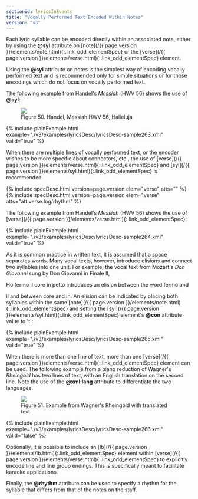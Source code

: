 ```yaml
---
sectionid: lyricsInEvents
title: "Vocally Performed Text Encoded Within Notes"
version: "v3"
---
```




Each lyric syllable can be encoded directly within an associated note, either by using
the
**@syl** attribute on [note](/{{ page.version }}/elements/note.html){:.link_odd_elementSpec} or the [verse](/{{ page.version }}/elements/verse.html){:.link_odd_elementSpec}
element.

Using the **@syl** attribute on notes is the simplest way of encoding vocally performed
text and is recommended only for simple situations or for those encodings which do
not focus
on vocally performed text.

The following example from Handel's *Messiah* (HWV 56) shows the use of
**@syl**:

<figure class="figure">
   <img src="../../../../guidelines/v3/Images/modules/lyrics/ex_syl_att.png" class="img-responsive"></img>
   <figcaption class="figure-caption">Figure 50. Handel, Messiah HWV 56, Halleluja</figcaption>
</figure>
{% include plainExample.html example="./v3/examples/lyricsDesc/lyricsDesc-sample263.xml" valid="true" %}


When there are multiple lines of vocally performed text, or the encoder wishes to
be more
specific about connectors, etc., the use of [verse](/{{ page.version }}/elements/verse.html){:.link_odd_elementSpec} and [syl](/{{ page.version }}/elements/syl.html){:.link_odd_elementSpec} is recommended.




{% include specDesc.html version=page.version elem="verse" atts="" %}
{% include specDesc.html version=page.version elem="verse" atts="att.verse.log/rhythm" %}





The following example from Handel's *Messiah* (HWV 56) shows the use of [verse](/{{ page.version }}/elements/verse.html){:.link_odd_elementSpec}:

{% include plainExample.html example="./v3/examples/lyricsDesc/lyricsDesc-sample264.xml" valid="true" %}


As it is common practice in written text, it is assumed that a space separates words.
Many
vocal texts, however, introduce elisions and connect two syllables into one unit.
For example,
the vocal text from Mozart's *Don Giovanni* sung by Don Giovanni in Finale II,

<span class="q">Ho fermo il core in petto</span> introduces an elision between the word 
<span class="q">fermo</span> and

<span class="q">il</span> and between 
<span class="q">core</span> and 
<span class="q">in</span>. An elision can be indicated by placing both
syllables within the same [note](/{{ page.version }}/elements/note.html){:.link_odd_elementSpec} and setting the [syl](/{{ page.version }}/elements/syl.html){:.link_odd_elementSpec}
element's **@con** attribute value to 't':

{% include plainExample.html example="./v3/examples/lyricsDesc/lyricsDesc-sample265.xml" valid="true" %}


When there is more than one line of text, more than one [verse](/{{ page.version }}/elements/verse.html){:.link_odd_elementSpec} element
can be used. The following example from a piano reduction of Wagner's *Rheingold*
has two lines of text, with an English translation on the second line. Note the use
of the
**@xml:lang** attribute to differentiate the two languages:


<figure class="figure">
   <img src="../../../../guidelines/v3/Images/modules/lyrics/ex_verse_m.png" class="img-responsive"></img>
   <figcaption class="figure-caption">Figure 51. Example from Wagner's Rheingold with translated text.</figcaption>
</figure>
{% include plainExample.html example="./v3/examples/lyricsDesc/lyricsDesc-sample266.xml" valid="false" %}


Optionally, it is possible to include an [lb](/{{ page.version }}/elements/lb.html){:.link_odd_elementSpec} element within [verse](/{{ page.version }}/elements/verse.html){:.link_odd_elementSpec} to explicitly encode line and line group endings. This is
specifically meant to facilitate karaoke applications.


Finally, the **@rhythm** attribute can be used to specify a rhythm for the syllable
that differs from that of the notes on the staff.



